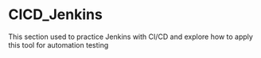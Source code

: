 # CICD_Jenkins
This section used to practice Jenkins with CI/CD and explore how to apply this tool for automation testing
